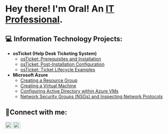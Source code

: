 <h1>Hey there! I'm Oral! An <a href="https://linkedin.com/in/oraljr">IT Professional</a>.

<h2>💻 Information Technology Projects:</h2>

- <b>osTicket (Help Desk Ticketing System)</b>
  - [osTicket: Prerequisites and Installation](https://github.com/oraljr/osticket-prereqs)
  - [osTicket: Post-Installation Configuration](https://github.com/oraljr/post-install-config)
  - [osTicket: Ticket Lifecycle Examples](https://github.com/oraljr/ticket-lifecycle)
- <b>Microsoft Azure</b>
  - [Creating a Resource Group](https://github.com/oraljr/rg-setup)
  - [Creating a Virtual Machine](https://github.com/oraljr/vm-setup)
  - [Configuring Active Directory within Azure VMs](https://github.com/oraljr/configure-ad)
  - [Network Security Groups (NSGs) and Inspecting Network Protocols](https://github.com/oraljr/azure-network-protocols)

<h2>📲Connect with me:</h2>

[<img align="left" alt="Josh | LinkedIn" width="22px" src="https://cdn.jsdelivr.net/npm/simple-icons@v3/icons/linkedin.svg" />][linkedin]
[<img align="left" alt="Josh | Instagram" width="22px" src="https://cdn.jsdelivr.net/npm/simple-icons@v3/icons/instagram.svg" />][instagram]

[instagram]: https://www.instagram.com/itsreallyoral
[linkedin]: https://linkedin.com/in/oraljr
